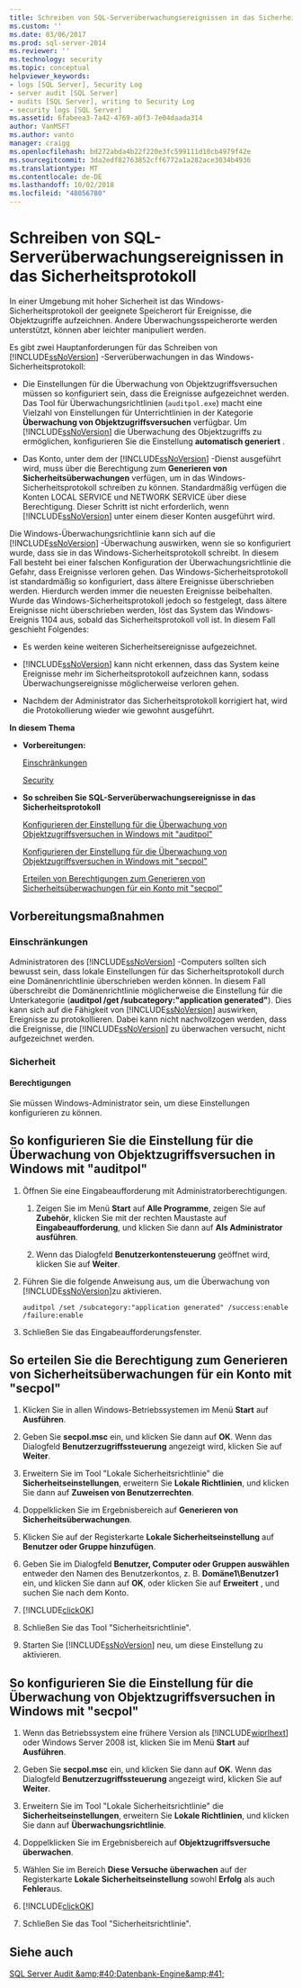 ```yaml
---
title: Schreiben von SQL-Serverüberwachungsereignissen in das Sicherheitsprotokoll | Microsoft-Dokumentation
ms.custom: ''
ms.date: 03/06/2017
ms.prod: sql-server-2014
ms.reviewer: ''
ms.technology: security
ms.topic: conceptual
helpviewer_keywords:
- logs [SQL Server], Security Log
- server audit [SQL Server]
- audits [SQL Server], writing to Security Log
- security logs [SQL Server]
ms.assetid: 6fabeea3-7a42-4769-a0f3-7e04daada314
author: VanMSFT
ms.author: vanto
manager: craigg
ms.openlocfilehash: bd272abda4b22f220e3fc599111d10cb4979f42e
ms.sourcegitcommit: 3da2edf82763852cff6772a1a282ace3034b4936
ms.translationtype: MT
ms.contentlocale: de-DE
ms.lasthandoff: 10/02/2018
ms.locfileid: "48056780"
---
```

# <a name="write-sql-server-audit-events-to-the-security-log"></a>Schreiben von SQL-Serverüberwachungsereignissen in das Sicherheitsprotokoll
  In einer Umgebung mit hoher Sicherheit ist das Windows-Sicherheitsprotokoll der geeignete Speicherort für Ereignisse, die Objektzugriffe aufzeichnen. Andere Überwachungsspeicherorte werden unterstützt, können aber leichter manipuliert werden.  
  
 Es gibt zwei Hauptanforderungen für das Schreiben von [!INCLUDE[ssNoVersion](../../../includes/ssnoversion-md.md)] -Serverüberwachungen in das Windows-Sicherheitsprotokoll:  
  
-   Die Einstellungen für die Überwachung von Objektzugriffsversuchen müssen so konfiguriert sein, dass die Ereignisse aufgezeichnet werden. Das Tool für Überwachungsrichtlinien (`auditpol.exe`) macht eine Vielzahl von Einstellungen für Unterrichtlinien in der Kategorie **Überwachung von Objektzugriffsversuchen** verfügbar. Um [!INCLUDE[ssNoVersion](../../../includes/ssnoversion-md.md)] die Überwachung des Objektzugriffs zu ermöglichen, konfigurieren Sie die Einstellung **automatisch generiert** .  
  
-   Das Konto, unter dem der [!INCLUDE[ssNoVersion](../../../includes/ssnoversion-md.md)] -Dienst ausgeführt wird, muss über die Berechtigung zum **Generieren von Sicherheitsüberwachungen** verfügen, um in das Windows-Sicherheitsprotokoll schreiben zu können. Standardmäßig verfügen die Konten LOCAL SERVICE und NETWORK SERVICE über diese Berechtigung. Dieser Schritt ist nicht erforderlich, wenn [!INCLUDE[ssNoVersion](../../../includes/ssnoversion-md.md)] unter einem dieser Konten ausgeführt wird.  
  
 Die Windows-Überwachungsrichtlinie kann sich auf die [!INCLUDE[ssNoVersion](../../../includes/ssnoversion-md.md)] -Überwachung auswirken, wenn sie so konfiguriert wurde, dass sie in das Windows-Sicherheitsprotokoll schreibt. In diesem Fall besteht bei einer falschen Konfiguration der Überwachungsrichtlinie die Gefahr, dass Ereignisse verloren gehen. Das Windows-Sicherheitsprotokoll ist standardmäßig so konfiguriert, dass ältere Ereignisse überschrieben werden. Hierdurch werden immer die neuesten Ereignisse beibehalten. Wurde das Windows-Sicherheitsprotokoll jedoch so festgelegt, dass ältere Ereignisse nicht überschrieben werden, löst das System das Windows-Ereignis 1104 aus, sobald das Sicherheitsprotokoll voll ist. In diesem Fall geschieht Folgendes:  
  
-   Es werden keine weiteren Sicherheitsereignisse aufgezeichnet.  
  
-   [!INCLUDE[ssNoVersion](../../../includes/ssnoversion-md.md)] kann nicht erkennen, dass das System keine Ereignisse mehr im Sicherheitsprotokoll aufzeichnen kann, sodass Überwachungsereignisse möglicherweise verloren gehen.  
  
-   Nachdem der Administrator das Sicherheitsprotokoll korrigiert hat, wird die Protokollierung wieder wie gewohnt ausgeführt.  
  
 **In diesem Thema**  
  
-   **Vorbereitungen:**  
  
     [Einschränkungen](#Restrictions)  
  
     [Security](#Security)  
  
-   **So schreiben Sie SQL-Serverüberwachungsereignisse in das Sicherheitsprotokoll**  
  
     [Konfigurieren der Einstellung für die Überwachung von Objektzugriffsversuchen in Windows mit "auditpol"](#auditpolAccess)  
  
     [Konfigurieren der Einstellung für die Überwachung von Objektzugriffsversuchen in Windows mit "secpol"](#secpolAccess)  
  
     [Erteilen von Berechtigungen zum Generieren von Sicherheitsüberwachungen für ein Konto mit "secpol"](#secpolPermission)  
  
##  <a name="BeforeYouBegin"></a> Vorbereitungsmaßnahmen  
  
###  <a name="Restrictions"></a> Einschränkungen  
 Administratoren des [!INCLUDE[ssNoVersion](../../../includes/ssnoversion-md.md)] -Computers sollten sich bewusst sein, dass lokale Einstellungen für das Sicherheitsprotokoll durch eine Domänenrichtlinie überschrieben werden können. In diesem Fall überschreibt die Domänenrichtlinie möglicherweise die Einstellung für die Unterkategorie (**auditpol /get /subcategory:"application generated"**). Dies kann sich auf die Fähigkeit von [!INCLUDE[ssNoVersion](../../../includes/ssnoversion-md.md)] auswirken, Ereignisse zu protokollieren. Dabei kann nicht nachvollzogen werden, dass die Ereignisse, die [!INCLUDE[ssNoVersion](../../../includes/ssnoversion-md.md)] zu überwachen versucht, nicht aufgezeichnet werden.  
  
###  <a name="Security"></a> Sicherheit  
  
####  <a name="Permissions"></a> Berechtigungen  
 Sie müssen Windows-Administrator sein, um diese Einstellungen konfigurieren zu können.  
  
##  <a name="auditpolAccess"></a> So konfigurieren Sie die Einstellung für die Überwachung von Objektzugriffsversuchen in Windows mit "auditpol"  
  
1.  Öffnen Sie eine Eingabeaufforderung mit Administratorberechtigungen.  
  
    1.  Zeigen Sie im Menü **Start** auf **Alle Programme**, zeigen Sie auf **Zubehör**, klicken Sie mit der rechten Maustaste auf **Eingabeaufforderung**, und klicken Sie dann auf **Als Administrator ausführen**.  
  
    2.  Wenn das Dialogfeld **Benutzerkontensteuerung** geöffnet wird, klicken Sie auf **Weiter**.  
  
2.  Führen Sie die folgende Anweisung aus, um die Überwachung von [!INCLUDE[ssNoVersion](../../../includes/ssnoversion-md.md)]zu aktivieren.  
  
    ```  
    auditpol /set /subcategory:"application generated" /success:enable /failure:enable  
    ```  
  
3.  Schließen Sie das Eingabeaufforderungsfenster.  
  
##  <a name="secpolAccess"></a> So erteilen Sie die Berechtigung zum Generieren von Sicherheitsüberwachungen für ein Konto mit "secpol"  
  
1.  Klicken Sie in allen Windows-Betriebssystemen im Menü **Start** auf **Ausführen**.  
  
2.  Geben Sie **secpol.msc** ein, und klicken Sie dann auf **OK**. Wenn das Dialogfeld **Benutzerzugriffssteuerung** angezeigt wird, klicken Sie auf **Weiter**.  
  
3.  Erweitern Sie im Tool "Lokale Sicherheitsrichtlinie" die **Sicherheitseinstellungen**, erweitern Sie **Lokale Richtlinien**, und klicken Sie dann auf **Zuweisen von Benutzerrechten**.  
  
4.  Doppelklicken Sie im Ergebnisbereich auf **Generieren von Sicherheitsüberwachungen**.  
  
5.  Klicken Sie auf der Registerkarte **Lokale Sicherheitseinstellung** auf **Benutzer oder Gruppe hinzufügen**.  
  
6.  Geben Sie im Dialogfeld **Benutzer, Computer oder Gruppen auswählen** entweder den Namen des Benutzerkontos, z. B. **Domäne1\Benutzer1** ein, und klicken Sie dann auf **OK**, oder klicken Sie auf **Erweitert** , und suchen Sie nach dem Konto.  
  
7.  [!INCLUDE[clickOK](../../../includes/clickok-md.md)]  
  
8.  Schließen Sie das Tool "Sicherheitsrichtlinie".  
  
9. Starten Sie [!INCLUDE[ssNoVersion](../../../includes/ssnoversion-md.md)] neu, um diese Einstellung zu aktivieren.  
  
##  <a name="secpolPermission"></a> So konfigurieren Sie die Einstellung für die Überwachung von Objektzugriffsversuchen in Windows mit "secpol"  
  
1.  Wenn das Betriebssystem eine frühere Version als [!INCLUDE[wiprlhext](../../../includes/wiprlhext-md.md)] oder Windows Server 2008 ist, klicken Sie im Menü **Start** auf **Ausführen**.  
  
2.  Geben Sie **secpol.msc** ein, und klicken Sie dann auf **OK**. Wenn das Dialogfeld **Benutzerzugriffssteuerung** angezeigt wird, klicken Sie auf **Weiter**.  
  
3.  Erweitern Sie im Tool "Lokale Sicherheitsrichtlinie" die **Sicherheitseinstellungen**, erweitern Sie **Lokale Richtlinien**, und klicken Sie dann auf **Überwachungsrichtlinie**.  
  
4.  Doppelklicken Sie im Ergebnisbereich auf **Objektzugriffsversuche überwachen**.  
  
5.  Wählen Sie im Bereich **Diese Versuche überwachen** auf der Registerkarte **Lokale Sicherheitseinstellung** sowohl **Erfolg** als auch **Fehler**aus.  
  
6.  [!INCLUDE[clickOK](../../../includes/clickok-md.md)]  
  
7.  Schließen Sie das Tool "Sicherheitsrichtlinie".  
  
## <a name="see-also"></a>Siehe auch  
 [SQL Server Audit &amp;amp;#40;Datenbank-Engine&amp;amp;#41;](sql-server-audit-database-engine.md)  
  
  
